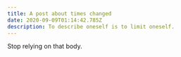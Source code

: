 ```yaml
---
title: A post about times changed
date: 2020-09-09T01:14:42.785Z
description: To describe oneself is to limit oneself.
---
```

Stop relying on that body.